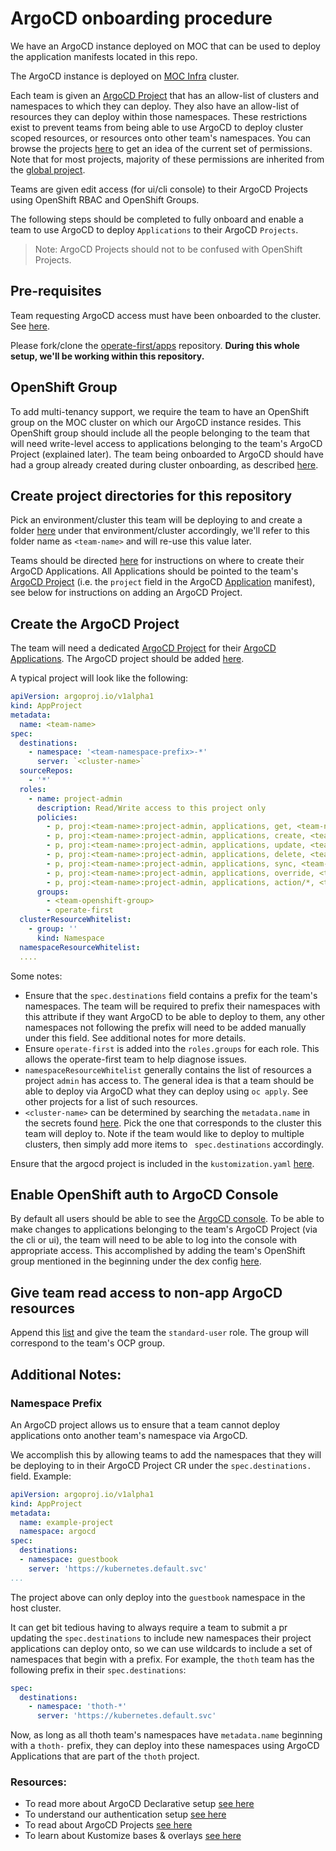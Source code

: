 # ArgoCD onboarding procedure

We have an ArgoCD instance deployed on MOC that can be used to deploy the application manifests located in this repo.

The ArgoCD instance is deployed on [MOC Infra][1] cluster.

Each team is given an [ArgoCD Project][2] that has an allow-list of clusters and namespaces to which they can deploy. They also have an allow-list of resources they can deploy within those namespaces. These restrictions exist to prevent teams from being able to use ArgoCD to deploy cluster scoped resources, or resources onto other team's namespaces. You can browse the projects [here][3] to get an idea of the current set of permissions. Note that for most projects, majority of these permissions are inherited from the [global project][4].

Teams are given edit access (for ui/cli console) to their ArgoCD Projects using OpenShift RBAC and OpenShift Groups.

The following steps should be completed to fully onboard and enable a team to use ArgoCD to deploy `Applications` to their ArgoCD `Projects`.

> Note: ArgoCD Projects should not to be confused with OpenShift Projects.

## Pre-requisites
Team requesting ArgoCD access must have been onboarded to the cluster. See [here][5].

Please fork/clone the [operate-first/apps][6] repository. **During this whole setup, we'll be working within this repository.**

## OpenShift Group

To add multi-tenancy support, we require the team to have an OpenShift group on the MOC cluster on which our ArgoCD instance resides. This OpenShift group should include all the people belonging to the team that will need write-level access to applications belonging to the team's ArgoCD Project (explained later). The team being onboarded to ArgoCD should have had a group already created during cluster onboarding, as described [here][5].

## Create project directories for this repository
Pick an environment/cluster this team will be deploying to and create a folder [here][8] under that environment/cluster accordingly, we'll refer to this folder name as `<team-name>` and will re-use this value later.

Teams should be directed [here][9] for instructions on where to create their ArgoCD Applications. All Applications should be pointed to the team's [ArgoCD Project][3] (i.e. the `project` field in the ArgoCD [Application][7] manifest), see below for instructions on adding an ArgoCD Project.

## Create the ArgoCD Project
The team will need a dedicated [ArgoCD Project][2] for their [ArgoCD Applications][7]. The ArgoCD project should be added [here][3].

A typical project will look like the following:

```yaml
apiVersion: argoproj.io/v1alpha1
kind: AppProject
metadata:
  name: <team-name>
spec:
  destinations:
    - namespace: '<team-namespace-prefix>-*'
      server: `<cluster-name>`
  sourceRepos:
    - '*'
  roles:
    - name: project-admin
      description: Read/Write access to this project only
      policies:
        - p, proj:<team-name>:project-admin, applications, get, <team-name>/*, allow
        - p, proj:<team-name>:project-admin, applications, create, <team-name>/*, allow
        - p, proj:<team-name>:project-admin, applications, update, <team-name>/*, allow
        - p, proj:<team-name>:project-admin, applications, delete, <team-name>/*, allow
        - p, proj:<team-name>:project-admin, applications, sync, <team-name>/*, allow
        - p, proj:<team-name>:project-admin, applications, override, <team-name>/*, allow
        - p, proj:<team-name>:project-admin, applications, action/*, <team-name>/*, allow
      groups:
        - <team-openshift-group>
        - operate-first
  clusterResourceWhitelist:
    - group: ''
      kind: Namespace
  namespaceResourceWhitelist:
  ....
```

Some notes:

* Ensure that the `spec.destinations` field contains a prefix for the team's namespaces. The team will be required to prefix their namespaces with this attribute if they want ArgoCD to be able to deploy to them, any other namespaces not following the prefix will need to be added manually under this field. See additional notes for more details.
* Ensure `operate-first` is added into the `roles.groups` for each role. This allows the operate-first team to help diagnose issues.
* `namespaceResourceWhitelist` generally contains the list of resources a project `admin` has access to. The general idea is that a team should be able to deploy via ArgoCD what they can deploy using `oc apply`. See other projects for a list of such resources.
* `<cluster-name>` can be determined by searching the `metadata.name` in the secrets found [here][10]. Pick the one that corresponds to the cluster this team will deploy to. Note if the team would like to deploy to multiple clusters, then simply add more items to ` spec.destinations` accordingly.

Ensure that the argocd project is included in the `kustomization.yaml` [here][11].

## Enable OpenShift auth to ArgoCD Console
By default all users should be able to see the [ArgoCD console][12]. To be able to make changes to applications belonging to the team's ArgoCD Project (via the cli or ui), the team will need to be able to log into the console with appropriate access. This accomplished by adding the team's OpenShift group mentioned in the beginning under the dex config [here][13].

## Give team read access to non-app ArgoCD resources

Append this [list][14] and give the team the `standard-user` role. The group will correspond to the team's OCP group.

## Additional Notes:

### Namespace Prefix
An ArgoCD project allows us to ensure that a team cannot deploy applications onto another team's namespace via ArgoCD.

We accomplish this by allowing teams to add the namespaces that they will be deploying to in their ArgoCD Project CR under the `spec.destinations.` field. Example:

```yaml
apiVersion: argoproj.io/v1alpha1
kind: AppProject
metadata:
  name: example-project
  namespace: argocd
spec:
  destinations:
  - namespace: guestbook
    server: 'https://kubernetes.default.svc'
...
```

The project above can only deploy into the `guestbook` namespace in the host cluster.

It can get bit tedious having to always require a team to submit a pr updating the `spec.destinations` to include new namespaces their project applications can deploy onto, so we can use wildcards to include a set of namespaces that begin with a prefix. For example, the `thoth` team has the following prefix in their `spec.destinations`:

```yaml
spec:
  destinations:
    - namespace: 'thoth-*'
      server: 'https://kubernetes.default.svc'
```

Now, as long as all thoth team's namespaces have `metadata.name` beginning with a `thoth-` prefix, they can deploy into these namespaces using ArgoCD Applications that are part of the `thoth` project.

### Resources:

- To read more about ArgoCD Declarative setup [see here][15]
- To understand our authentication setup [see here][16]
- To read about ArgoCD Projects [see here][2]
- To learn about Kustomize bases & overlays [see here][17]

[1]: https://github.com/operate-first/apps/tree/master/argocd/overlays/moc-infra
[2]: https://argoproj.github.io/argo-cd/user-guide/projects/
[3]: https://github.com/operate-first/apps/tree/master/argocd/overlays/moc-infra/projects
[4]: https://github.com/operate-first/apps/blob/master/argocd/overlays/moc-infra/projects/global_project.yaml
[5]: https://github.com/operate-first/support/blob/main/docs/onboarding_to_cluster.md
[6]: https://github.com/operate-first/apps
[7]: https://argoproj.github.io/argo-cd/operator-manual/declarative-setup/#applications
[8]: https://github.com/operate-first/argocd-apps/tree/main/envs
[9]: https://github.com/operate-first/argocd-apps/blob/main/docs/add_application.md
[10]: https://github.com/operate-first/apps/tree/master/argocd/overlays/moc-infra/secrets/clusters
[11]: https://github.com/operate-first/apps/blob/master/argocd/overlays/moc-infra/projects/kustomization.yaml
[12]: https://argocd-server-argocd.apps.moc-infra.massopen.cloud
[13]: https://github.com/operate-first/apps/blob/master/argocd/overlays/moc-infra/configs/argo_cm/dex.config#L11
[14]: https://github.com/operate-first/apps/blob/master/argocd/overlays/moc-infra/configs/argo_rbac_cm/policy.csv#L15
[15]: https://argoproj.github.io/argo-cd/operator-manual/declarative-setup/
[16]: https://argoproj.github.io/argo-cd/operator-manual/user-management/#dex
[17]: https://kubernetes.io/docs/tasks/manage-kubernetes-objects/kustomization/#bases-and-overlays

